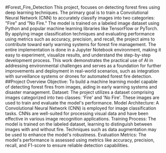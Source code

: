 #Forest_Fire_Detection
This project, focuses on detecting forest fires using deep learning techniques. The primary goal is to train a Convolutional Neural Network (CNN) to accurately classify images into two categories: "Fire" and "No Fire." The model is trained on a labeled image dataset using Python and popular machine learning libraries like TensorFlow or PyTorch. By applying image classification techniques and evaluating performance using metrics such as accuracy, precision, and recall, the project aims to contribute toward early warning systems for forest fire management. The entire implementation is done in a Jupyter Notebook environment, making it easy to experiment, visualize results, and understand the step-by-step development process. This work demonstrates the practical use of AI in addressing environmental challenges and serves as a foundation for further improvements and deployment in real-world scenarios, such as integration with surveillance systems or drones for automated forest fire detection.
##Project Overview
Objective: To build a machine learning model capable of detecting forest fires from images, aiding in early warning systems and disaster management.
Dataset: The project utilizes a dataset comprising images categorized into two classes: 'Fire' and 'No Fire'. These images are used to train and evaluate the model's performance.
Model Architecture: A Convolutional Neural Network (CNN) is employed for image classification tasks. CNNs are well-suited for processing visual data and have been effective in various image recognition applications.
Training Process: The model is trained on the labeled dataset, learning to distinguish between images with and without fire. Techniques such as data augmentation may be used to enhance the model's robustness.
Evaluation Metrics: The model's performance is assessed using metrics like accuracy, precision, recall, and F1-score to ensure reliable detection capabilities.
